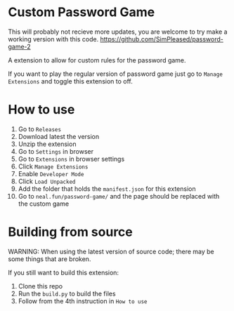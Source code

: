 # Custom Password Game
This will probably not recieve more updates, you are welcome to try make a working version with this code. https://github.com/SimPleased/password-game-2

A extension to allow for custom rules for the password game.

If you want to play the regular version of password game just go to `Manage Extensions` and toggle this extension to off.

# How to use
1) Go to `Releases`
2) Download latest the version
3) Unzip the extension
4) Go to `Settings` in browser
5) Go to `Extensions` in browser settings
6) Click `Manage Extensions`
7) Enable `Developer Mode`
8) Click `Load Unpacked`
9) Add the folder that holds the `manifest.json` for this extension
10) Go to `neal.fun/password-game/` and the page should be replaced with the custom game

# Building from source

WARNING: When using the latest version of source code; there may be some things that are broken.

If you still want to build this extension:
1) Clone this repo
2) Run the `build.py` to build the files
3) Follow from the 4th instruction in `How to use`
